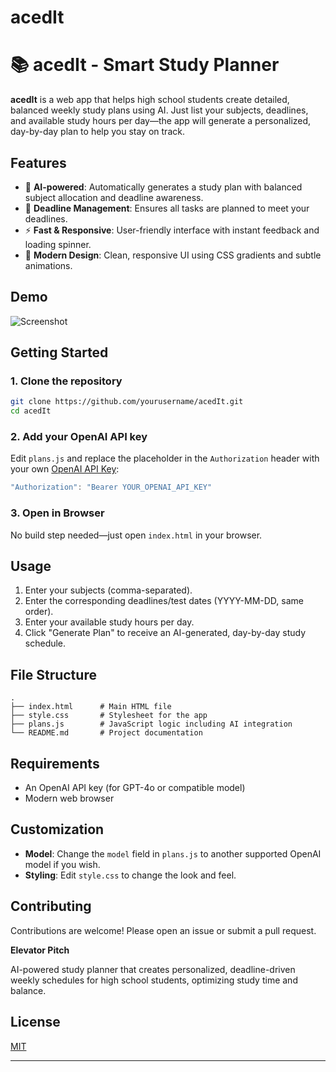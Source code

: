 # acedIt
# 📚 acedIt - Smart Study Planner

**acedIt** is a web app that helps high school students create detailed, balanced weekly study plans using AI. Just list your subjects, deadlines, and available study hours per day—the app will generate a personalized, day-by-day plan to help you stay on track.

## Features

- 🧠 **AI-powered**: Automatically generates a study plan with balanced subject allocation and deadline awareness.
- 📅 **Deadline Management**: Ensures all tasks are planned to meet your deadlines.
- ⚡ **Fast & Responsive**: User-friendly interface with instant feedback and loading spinner.
- 🎨 **Modern Design**: Clean, responsive UI using CSS gradients and subtle animations.

## Demo

![Screenshot](screenshot.png) <!-- Add your screenshot file or remove this line -->

## Getting Started

### 1. Clone the repository

```bash
git clone https://github.com/yourusername/acedIt.git
cd acedIt
```

### 2. Add your OpenAI API key

Edit `plans.js` and replace the placeholder in the `Authorization` header with your own [OpenAI API Key](https://platform.openai.com/account/api-keys):

```js
"Authorization": "Bearer YOUR_OPENAI_API_KEY"
```

### 3. Open in Browser

No build step needed—just open `index.html` in your browser.

## Usage

1. Enter your subjects (comma-separated).
2. Enter the corresponding deadlines/test dates (YYYY-MM-DD, same order).
3. Enter your available study hours per day.
4. Click "Generate Plan" to receive an AI-generated, day-by-day study schedule.

## File Structure

```
.
├── index.html      # Main HTML file
├── style.css       # Stylesheet for the app
├── plans.js        # JavaScript logic including AI integration
└── README.md       # Project documentation
```

## Requirements

- An OpenAI API key (for GPT-4o or compatible model)
- Modern web browser

## Customization

- **Model**: Change the `model` field in `plans.js` to another supported OpenAI model if you wish.
- **Styling**: Edit `style.css` to change the look and feel.

## Contributing

Contributions are welcome! Please open an issue or submit a pull request.

**Elevator Pitch**

AI-powered study planner that creates personalized, deadline-driven weekly schedules for high school students, optimizing study time and balance.

## License

[MIT](LICENSE)

---
